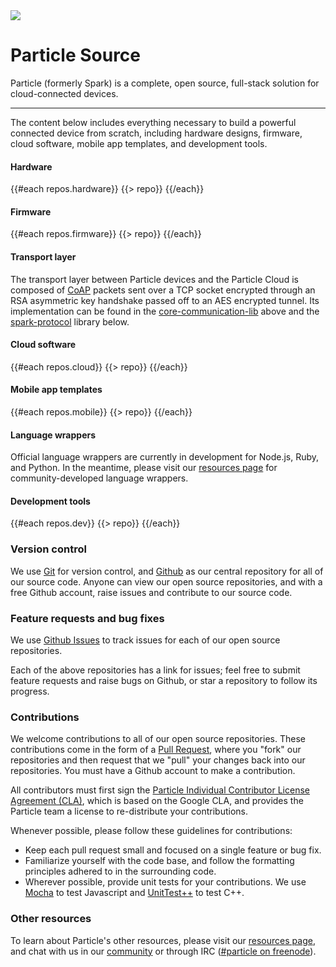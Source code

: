 <img class="spark-stack" src="https://s3.amazonaws.com/spark-website/spark-stack.png">

# Particle Source

Particle (formerly Spark) is a complete, open source, full-stack solution for cloud-connected devices.

---

The content below includes everything necessary to build a powerful connected device from scratch, including hardware designs, firmware, cloud software, mobile app templates, and development tools.

#### Hardware

{{#each repos.hardware}}
  {{> repo}}
{{/each}}

#### Firmware

{{#each repos.firmware}}
  {{> repo}}
{{/each}}

#### Transport layer

The transport layer between Particle devices and the Particle Cloud is composed of [CoAP](https://tools.ietf.org/html/draft-ietf-core-coap-18) packets sent over a TCP socket encrypted through an RSA asymmetric key handshake passed off to an AES encrypted tunnel. Its implementation can be found in the [core-communication-lib](https://github.com/spark/core-communication-lib) above and the [spark-protocol](https://github.com/spark/spark-protocol) library below.

#### Cloud software

{{#each repos.cloud}}
  {{> repo}}
{{/each}}

#### Mobile app templates

{{#each repos.mobile}}
  {{> repo}}
{{/each}}

#### Language wrappers

Official language wrappers are currently in development for Node.js, Ruby, and Python. In the meantime, please visit our [resources page](https://www.particle.io/resources) for community-developed language wrappers.

#### Development tools

{{#each repos.dev}}
  {{> repo}}
{{/each}}

### Version control

We use [Git](http://git-scm.com/) for version control, and [Github](http://www.github.com) as our central repository for all of our source code. Anyone can view our open source repositories, and with a free Github account, raise issues and contribute to our source code.

### Feature requests and bug fixes

We use [Github Issues](https://github.com/features) to track issues for each of our open source repositories.

Each of the above repositories has a link for issues; feel free to submit feature requests and raise bugs on Github, or star a repository to follow its progress.

### Contributions

We welcome contributions to all of our open source repositories. These contributions come in the form of a [Pull Request](https://help.github.com/articles/using-pull-requests), where you "fork" our repositories and then request that we "pull" your changes back into our repositories. You must have a Github account to make a contribution.

All contributors must first sign the [Particle Individual Contributor License Agreement (CLA)](https://docs.google.com/a/spark.io/forms/d/1_2P-vRKGUFg5bmpcKLHO_qNZWGi5HKYnfrrkd-sbZoA/viewform), which is based on the Google CLA, and provides the Particle team a license to re-distribute your contributions.

Whenever possible, please follow these guidelines for contributions:

- Keep each pull request small and focused on a single feature or bug fix.
- Familiarize yourself with the code base, and follow the formatting principles adhered to in the surrounding code.
- Wherever possible, provide unit tests for your contributions. We use [Mocha](http://mochajs.org/) to test Javascript and [UnitTest++](http://unittest-cpp.sourceforge.net/) to test C++.

### Other resources

To learn about Particle's other resources, please visit our [resources page](https://www.particle.io/resources), and chat with us in our [community](https://community.particle.io) or through IRC ([#particle on freenode](https://webchat.freenode.net/?channels=%23particle)).
